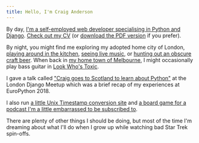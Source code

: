 ```yaml
---
title: Hello, I'm Craig Anderson
---
```


By day, [I'm a self-employed web developer specialising in Python and Django](https://www.uhf62.co.uk). [Check out my CV](/cv) (or [download the PDF version](/cv.pdf) if you prefer).

By night, you might find me exploring my adopted home city of London, [playing around in the kitchen](https://www.pinterest.co.uk/craiga/things-i-cooked-that-were-great/), [seeing live music](https://www.songkick.com/users/craigeanderson), or [hunting out an obscure craft beer](https://untappd.com/user/craiganderson). When back in [my home town of Melbourne](/melbourne), I might occasionally play bass guitar in [Look Who's Toxic](http://lookwhostoxic.com).

I gave a talk called ["Craig goes to Scotland to learn about Python"](/talks/europython2018) at the London Django Meetup which was a brief recap of my experiences at EuroPython 2018.

I also run [a little Unix Timestamp conversion site](https://www.unixtimesta.mp) and [a board game for a podcast I'm a little embarrassed to be subscribed to](http://gagh.biz/game).

There are plenty of other things I should be doing, but most of the time I'm dreaming about what I'll do when I grow up while watching bad Star Trek spin-offs.
